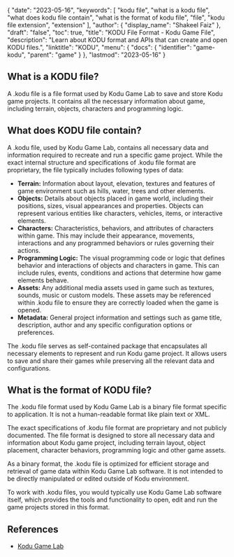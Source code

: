 {
  "date": "2023-05-16",
  "keywords": [
    "kodu file",
    "what is a kodu file",
    "what does kodu file contain",
    "what is the format of kodu file",
    "file",
    "kodu file extension",
    "extension"
  ],
  "author": {
    "display_name": "Shakeel Faiz"
  },
  "draft": "false",
  "toc": true,
  "title": "KODU File Format - Kodu Game File",
  "description": "Learn about KODU format and APIs that can create and open KODU files.",
  "linktitle": "KODU",
  "menu": {
    "docs": {
      "identifier": "game-kodu",
      "parent": "game"
    }
  },
  "lastmod": "2023-05-16"
}

## What is a KODU file?

A .kodu file is a file format used by Kodu Game Lab to save and store Kodu game projects. It contains all the necessary information about game, including terrain, objects, characters and programming logic.

## What does KODU file contain?

A .kodu file, used by Kodu Game Lab, contains all necessary data and information required to recreate and run a specific game project. While the exact internal structure and specifications of .kodu file format are proprietary, the file typically includes following types of data:

- **Terrain:** Information about layout, elevation, textures and features of game environment such as hills, water, trees and other elements.
- **Objects:** Details about objects placed in game world, including their positions, sizes, visual appearances and properties. Objects can represent various entities like characters, vehicles, items, or interactive elements.
- **Characters:** Characteristics, behaviors, and attributes of characters within game. This may include their appearance, movements, interactions and any programmed behaviors or rules governing their actions.
- **Programming Logic:** The visual programming code or logic that defines behavior and interactions of objects and characters in game. This can include rules, events, conditions and actions that determine how game elements behave.
- **Assets:** Any additional media assets used in game such as textures, sounds, music or custom models. These assets may be referenced within .kodu file to ensure they are correctly loaded when the game is opened.
- **Metadata:** General project information and settings such as game title, description, author and any specific configuration options or preferences.

The .kodu file serves as self-contained package that encapsulates all necessary elements to represent and run Kodu game project. It allows users to save and share their games while preserving all the relevant data and configurations.

## What is the format of KODU file?

The .kodu file format used by Kodu Game Lab is a binary file format specific to application. It is not a human-readable format like plain text or XML.

The exact specifications of .kodu file format are proprietary and not publicly documented. The file format is designed to store all necessary data and information about Kodu game project, including terrain layout, object placement, character behaviors, programming logic and other game assets.

As a binary format, the .kodu file is optimized for efficient storage and retrieval of game data within Kodu Game Lab software. It is not intended to be directly manipulated or edited outside of Kodu environment.

To work with .kodu files, you would typically use Kodu Game Lab software itself, which provides the tools and functionality to open, edit and run the game projects stored in this format.

## References
* [Kodu Game Lab](https://www.kodugamelab.com/)

